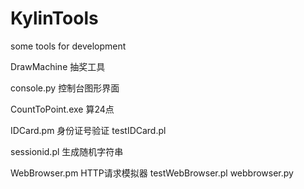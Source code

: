 KylinTools
==========

some tools for development


DrawMachine         抽奖工具

console.py          控制台图形界面

CountToPoint.exe    算24点

IDCard.pm           身份证号验证
testIDCard.pl

sessionid.pl        生成随机字符串

WebBrowser.pm       HTTP请求模拟器
testWebBrowser.pl
webbrowser.py
